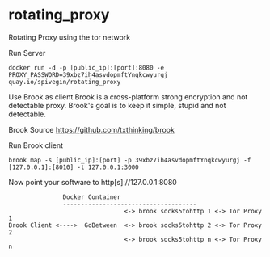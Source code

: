 # rotating_proxy

Rotating Proxy using the tor network

Run Server
```
docker run -d -p [public_ip]:[port]:8080 -e PROXY_PASSWORD=39xbz7ih4asvdopmftYnqkcwyurgj quay.io/spivegin/rotating_proxy
```

Use Brook as client
Brook is a cross-platform strong encryption and not detectable proxy.
Brook's goal is to keep it simple, stupid and not detectable.

Brook Source <https://github.com/txthinking/brook>

Run Brook client

```
brook map -s [public_ip]:[port] -p 39xbz7ih4asvdopmftYnqkcwyurgj -f [127.0.0.1]:[8010] -t 127.0.0.1:3000
```

Now point your software to http[s]://127.0.0.1:8080 

```
               Docker Container
               -------------------------------------
                                <-> brook socks5tohttp 1 <-> Tor Proxy 1
Brook Client <---->  GoBetween  <-> brook socks5tohttp 2 <-> Tor Proxy 2
                                <-> brook socks5tohttp n <-> Tor Proxy n
```
